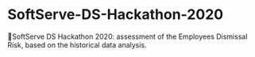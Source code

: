 # SoftServe-DS-Hackathon-2020
💪SoftServe DS Hackathon 2020: assessment of the Employees Dismissal Risk, based on the historical data analysis.
